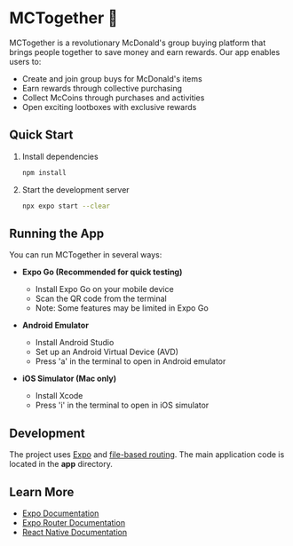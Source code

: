 # MCTogether 🍔

MCTogether is a revolutionary McDonald's group buying platform that brings people together to save money and earn rewards. Our app enables users to:

- Create and join group buys for McDonald's items
- Earn rewards through collective purchasing
- Collect McCoins through purchases and activities
- Open exciting lootboxes with exclusive rewards

## Quick Start

1. Install dependencies
   ```bash
   npm install
   ```

2. Start the development server
   ```bash
   npx expo start --clear
   ```

## Running the App

You can run MCTogether in several ways:

- **Expo Go (Recommended for quick testing)**
  - Install Expo Go on your mobile device
  - Scan the QR code from the terminal
  - Note: Some features may be limited in Expo Go

- **Android Emulator**
  - Install Android Studio
  - Set up an Android Virtual Device (AVD)
  - Press 'a' in the terminal to open in Android emulator

- **iOS Simulator (Mac only)**
  - Install Xcode
  - Press 'i' in the terminal to open in iOS simulator

## Development

The project uses [Expo](https://expo.dev) and [file-based routing](https://docs.expo.dev/router/introduction). The main application code is located in the **app** directory.

## Learn More

- [Expo Documentation](https://docs.expo.dev/)
- [Expo Router Documentation](https://docs.expo.dev/router/introduction)
- [React Native Documentation](https://reactnative.dev/docs/getting-started)
